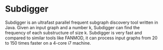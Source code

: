 Subdigger
=========

Subdigger is an ultrafast parallel frequent subgraph discovery tool written in Java.
Given an input graph and a number k, Subdigger can find the frequency of each substructure of size k.
Subdigger is very fast and compared to similar tools like FANMOD, it can process input graphs from 20 to 150 times faster on a 4-core i7 machine.



